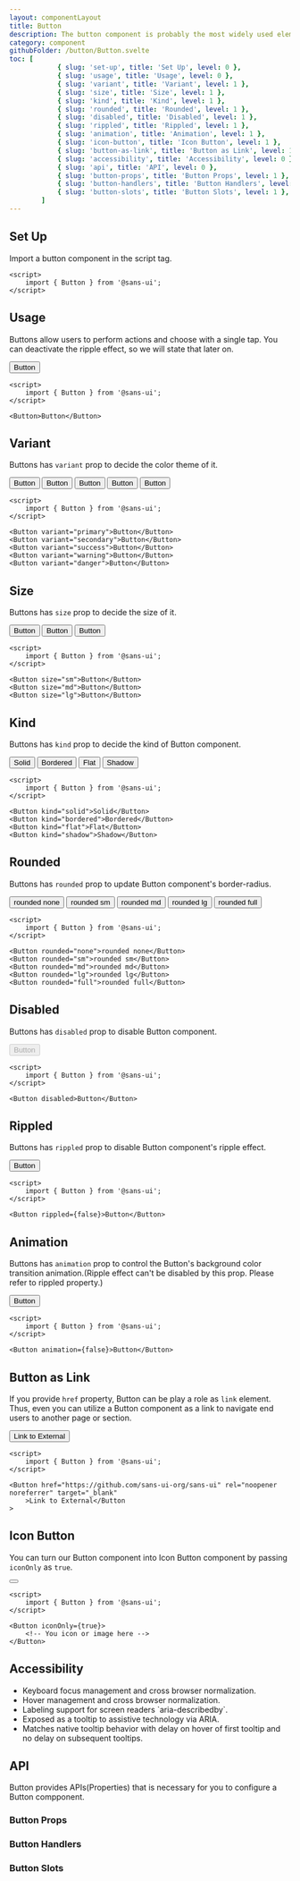 ```yaml
---
layout: componentLayout
title: Button
description: The button component is probably the most widely used element in any user interface or website as it can be used to launch an action but also to link to other pages.
category: component
githubFolder: /button/Button.svelte
toc: [
			{ slug: 'set-up', title: 'Set Up', level: 0 },
			{ slug: 'usage', title: 'Usage', level: 0 },
			{ slug: 'variant', title: 'Variant', level: 1 },
			{ slug: 'size', title: 'Size', level: 1 },
			{ slug: 'kind', title: 'Kind', level: 1 },
			{ slug: 'rounded', title: 'Rounded', level: 1 },
			{ slug: 'disabled', title: 'Disabled', level: 1 },
			{ slug: 'rippled', title: 'Rippled', level: 1 },
			{ slug: 'animation', title: 'Animation', level: 1 },
			{ slug: 'icon-button', title: 'Icon Button', level: 1 },
			{ slug: 'button-as-link', title: 'Button as Link', level: 1 },
			{ slug: 'accessibility', title: 'Accessibility', level: 0 },
			{ slug: 'api', title: 'API', level: 0 },
			{ slug: 'button-props', title: 'Button Props', level: 1 },
			{ slug: 'button-handlers', title: 'Button Handlers', level: 1 },
			{ slug: 'button-slots', title: 'Button Slots', level: 1 },
		]
---
```


<script>
	import { Button, Link } from '$lib';
	import { PropertyTable, HandlerTable, SlotTable, CodeBlockWrapper, AccessibilityIcon }from "../../../mdsvex/components/index.ts"
	import * as Component from "../../../mdsvex/+layout.svelte"
	import { buttonProps, buttonHandlers, buttonSlots } from "./button-props.ts"

</script>

## Set Up

Import a button component in the script tag.

<CodeBlockWrapper>

```svelte
<script>
	import { Button } from '@sans-ui';
</script>
```

</CodeBlockWrapper>

## Usage

Buttons allow users to perform actions and choose with a single tap. You can deactivate the ripple effect, so we will state that later on.

<Button>Button</Button>

<CodeBlockWrapper>

```svelte
<script>
	import { Button } from '@sans-ui';
</script>

<Button>Button</Button>
```

</CodeBlockWrapper>

## Variant

Buttons has `variant` prop to decide the color theme of it.

<div class="inline-flex flex-row gap-4 flex-wrap">
	<Button variant="primary">Button</Button>
	<Button variant="secondary">Button</Button>
	<Button variant="success">Button</Button>
	<Button variant="warning">Button</Button>
	<Button variant="danger">Button</Button>
</div>

<CodeBlockWrapper>

```svelte
<script>
	import { Button } from '@sans-ui';
</script>

<Button variant="primary">Button</Button>
<Button variant="secondary">Button</Button>
<Button variant="success">Button</Button>
<Button variant="warning">Button</Button>
<Button variant="danger">Button</Button>
```

</CodeBlockWrapper>

## Size

Buttons has `size` prop to decide the size of it.

<div class="flex flex-row gap-4 items-center">
	<Button size="sm">Button</Button>
	<Button size="md">Button</Button>
	<Button size="lg">Button</Button>
</div>

<CodeBlockWrapper>

```svelte
<script>
	import { Button } from '@sans-ui';
</script>

<Button size="sm">Button</Button>
<Button size="md">Button</Button>
<Button size="lg">Button</Button>
```

</CodeBlockWrapper>

## Kind

Buttons has `kind` prop to decide the kind of Button component.

<div class="flex flex-row gap-2 flex-wrap">
	<Button kind="solid">Solid</Button>
	<Button kind="bordered">Bordered</Button>
	<Button kind="flat">Flat</Button>
	<Button kind="shadow">Shadow</Button>
</div>

<CodeBlockWrapper>

```svelte
<script>
	import { Button } from '@sans-ui';
</script>

<Button kind="solid">Solid</Button>
<Button kind="bordered">Bordered</Button>
<Button kind="flat">Flat</Button>
<Button kind="shadow">Shadow</Button>
```

</CodeBlockWrapper>

## Rounded

Buttons has `rounded` prop to update Button component's border-radius.

<div class="flex flex-row gap-2 flex-wrap">
	<Button rounded="none">rounded none</Button>
	<Button rounded="sm">rounded sm</Button>
	<Button rounded="md">rounded md</Button>
	<Button rounded="lg">rounded lg</Button>
	<Button rounded="full">rounded full</Button>
</div>

<CodeBlockWrapper>

```svelte
<script>
	import { Button } from '@sans-ui';
</script>

<Button rounded="none">rounded none</Button>
<Button rounded="sm">rounded sm</Button>
<Button rounded="md">rounded md</Button>
<Button rounded="lg">rounded lg</Button>
<Button rounded="full">rounded full</Button>
```

</CodeBlockWrapper>

## Disabled

Buttons has `disabled` prop to disable Button component.

<Button disabled>Button</Button>

<CodeBlockWrapper>

```svelte
<script>
	import { Button } from '@sans-ui';
</script>

<Button disabled>Button</Button>
```

</CodeBlockWrapper>

## Rippled

Buttons has `rippled` prop to disable Button component's ripple effect.

<Button rippled={false}>Button</Button>

<CodeBlockWrapper>

```svelte
<script>
	import { Button } from '@sans-ui';
</script>

<Button rippled={false}>Button</Button>
```

</CodeBlockWrapper>

## Animation

Buttons has `animation` prop to control the Button's background color transition animation.(Ripple effect can't be disabled by this prop. Please refer to <Link href="#rippled">rippled property</Link>.)

<Button animation={false}>Button</Button>

<CodeBlockWrapper>

```svelte
<script>
	import { Button } from '@sans-ui';
</script>

<Button animation={false}>Button</Button>
```

</CodeBlockWrapper>

## Button as Link

If you provide `href` property, Button can be play a role as `link` element. Thus, even you can utilize a Button component as a link to navigate end users to another page or section.

<Button href="https://github.com/sans-ui-org/sans-ui" rel='noopener noreferrer' target='_blank'>Link to External</Button>

<CodeBlockWrapper>

```svelte
<script>
	import { Button } from '@sans-ui';
</script>

<Button href="https://github.com/sans-ui-org/sans-ui" rel="noopener noreferrer" target="_blank"
	>Link to External</Button
>
```

</CodeBlockWrapper>

## Icon Button

You can turn our Button component into Icon Button component by passing `iconOnly` as `true`.

<Button iconOnly={true}>
	<svg class="w-[14px] h-[14px]" viewBox="0 0 14 14" fill="white" xmlns="http://www.w3.org/2000/svg">
		<g clip-path="url(#clip0_1222_36554)">
			<path d="M7 0.5V13.5" stroke="white" stroke-width="2px" stroke-linecap="round" stroke-linejoin="round"/>
			<path d="M0.5 6.95996H13.5" stroke="white" stroke-width="2px" stroke-linecap="round" stroke-linejoin="round"/>
		</g>
	</svg>
</Button>

<CodeBlockWrapper>

```svelte
<script>
	import { Button } from '@sans-ui';
</script>

<Button iconOnly={true}>
	<!-- You icon or image here -->
</Button>
```

</CodeBlockWrapper>

## Accessibility

- <div class="flex flex-row items-center gap-4"><AccessibilityIcon class="w-5 h-5"/> Keyboard focus management and cross browser normalization.</div>
- <div class="flex flex-row items-center gap-4"><AccessibilityIcon class="w-5 h-5"/> Hover management and cross browser normalization. </div>
- <div class="flex flex-row items-center gap-4"><AccessibilityIcon class="w-5 h-5"/> Labeling support for screen readers `aria-describedby`. </div>
- <div class="flex flex-row items-center gap-4"><AccessibilityIcon class="w-5 h-5"/> Exposed as a tooltip to assistive technology via ARIA. </div>
- <div class="flex flex-row items-center gap-4"><AccessibilityIcon class="w-5 h-5"/> Matches native tooltip behavior with delay on hover of first tooltip and no delay on subsequent tooltips. </div>

## API

Button provides APIs(Properties) that is necessary for you to configure a Button compponent.

### Button Props

<PropertyTable properties={buttonProps} />

### Button Handlers

<HandlerTable handlers={buttonHandlers} />

### Button Slots

<SlotTable slots={buttonSlots} />
